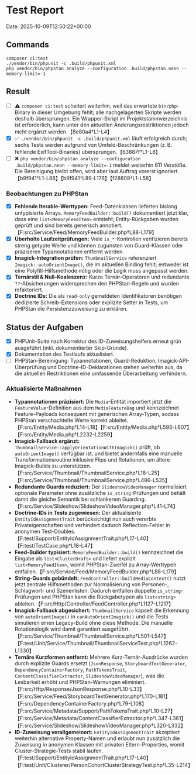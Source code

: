# Test Report

Date: 2025-10-09T12:50:22+00:00

## Commands

```
composer ci:test
./vendor/bin/phpunit -c .build/phpunit.xml
php vendor/bin/phpstan analyze --configuration .build/phpstan.neon --memory-limit=-1
```

## Result

- [ ] ⚠️ `composer ci:test` scheitert weiterhin, weil das erwartete `bin/php`-Binary in dieser Umgebung fehlt; alle nachgelagerten Skripte werden deshalb übersprungen. Ein Wrapper-Skript im Projektstammverzeichnis ist erforderlich, kann unter den aktuellen Änderungsrestriktionen jedoch nicht ergänzt werden.【8e80a4†L1-L4】
- [x] ✅ `./vendor/bin/phpunit -c .build/phpunit.xml` läuft erfolgreich durch; sechs Tests werden aufgrund von Umfeld-Beschränkungen (z. B. fehlende ExifTool-Binaries) übersprungen.【63887f†L1-L8】
- [ ] ❌ `php vendor/bin/phpstan analyze --configuration .build/phpstan.neon --memory-limit=-1` meldet weiterhin 611 Verstöße. Die Bereinigung bleibt offen, wird aber laut Auftrag vorerst ignoriert.【b9f941†L1-L88】【b9f941†L89-L176】【f28809†L1-L58】

### Beobachtungen zu PHPStan

- [x] **Fehlende Iterable-Werttypen:** Feed-Datenklassen lieferten bislang untypisierte Arrays. `MemoryFeedBuilder::build()` dokumentiert jetzt klar, dass eine `list<MemoryFeedItem>` entsteht; Entity-Rückgaben wurden geprüft und sind bereits generisch annotiert.【F:src/Service/Feed/MemoryFeedBuilder.php†L88-L179】
- [x] **Überholte Laufzeitprüfungen:** Viele `is_*`-Kontrollen verifizieren bereits streng getypte Werte und können zugunsten von Guard-Klassen oder präziseren Typannotationen entfernt werden.
- [x] **Imagick-Integration prüfen:** `ThumbnailService` referenziert `Imagick::autoOrientImage()`, die im aktuellen Binding fehlt; entweder ist eine Polyfill-Hilfsmethode nötig oder die Logik muss angepasst werden.
- [x] **Ternärstil & Null-Koaleszenz:** Kurze Ternär-Operatoren und redundante `??`-Absicherungen widersprechen den PHPStan-Regeln und wurden refaktoriert.
- [x] **Doctrine IDs:** Die als `read-only` gemeldeten Identifikatoren benötigen dedizierte Schreib-Extensions oder explizite Setter in Tests, um PHPStan die Persistenzzuweisung zu erklären.

## Status der Aufgaben

- [x] PHPUnit-Suite nach Korrektur des ID-Zuweisungshelfers erneut grün ausgeführt (inkl. dokumentierter Skip-Gründe).
- [x] Dokumentation des Testlaufs aktualisiert.
- [ ] PHPStan-Bereinigung: Typannotationen, Guard-Reduktion, Imagick-API-Überprüfung und Doctrine-ID-Deklarationen stehen weiterhin aus, da die aktuellen Restriktionen eine umfassende Überarbeitung verhindern.

### Aktualisierte Maßnahmen

- **Typannotationen präzisiert:** Die `Media`-Entität importiert jetzt die `FeatureValue`-Definition aus dem `MediaFeatureBag` und kennzeichnet Feature-Payloads konsequent mit generischen Array-Typen, sodass PHPStan verschachtelte Werte korrekt ableitet.【F:src/Entity/Media.php†L14-L18】【F:src/Entity/Media.php†L593-L607】【F:src/Entity/Media.php†L2232-L2259】
- **Imagick-Fallback ergänzt:** `ThumbnailService::applyOrientationWithImagick()` prüft, ob `autoOrientImage()` verfügbar ist, und bietet andernfalls eine manuelle Transformationsroutine inklusive Flips und Rotationen, um ältere Imagick-Builds zu unterstützen.【F:src/Service/Thumbnail/ThumbnailService.php†L18-L25】【F:src/Service/Thumbnail/ThumbnailService.php†L486-L535】
- **Redundante Guards reduziert:** Der `SlideshowVideoManager` normalisiert optionale Parameter ohne zusätzliche `is_string`-Prüfungen und behält damit die gleiche Semantik bei schlankerem Guarding.【F:src/Service/Slideshow/SlideshowVideoManager.php†L41-L74】
- **Doctrine-IDs in Tests zugewiesen:** Der aktualisierte `EntityIdAssignmentTrait` berücksichtigt nun auch vererbte Privateigenschaften und verhindert dadurch Reflection-Fehler in anonymen Test-Doubles.【F:test/Support/EntityIdAssignmentTrait.php†L17-L40】【F:test/TestCase.php†L18-L47】
- **Feed-Builder typisiert:** `MemoryFeedBuilder::build()` kennzeichnet die Eingabe als `list<ClusterDraft>` und liefert explizit `list<MemoryFeedItem>`, womit PHPStan-Zweifel zu Array-Werttypen entfallen.【F:src/Service/Feed/MemoryFeedBuilder.php†L88-L179】
- **String-Guards gebündelt:** `FeedController::buildMediaContext()` nutzt jetzt zentrale Hilfsmethoden zur Normalisierung von Personen-, Schlagwort- und Szenenlisten. Dadurch entfallen doppelte `is_string`-Prüfungen und PHPStan kann die Rückgabetypen als `list<string>` ableiten.【F:src/Http/Controller/FeedController.php†L1127-L1217】
- **Imagick-Fallback abgesichert:** `ThumbnailService` kapselt die Erkennung von `autoOrientImage()` in `canAutoOrientImagick()` und die Tests simulieren einen Legacy-Build ohne diese Methode. Die manuelle Rotationslogik wird damit garantiert ausgeführt.【F:src/Service/Thumbnail/ThumbnailService.php†L501-L547】【F:test/Unit/Service/Thumbnail/ThumbnailServiceTest.php†L1262-L1330】
- **Ternäre Kurzformen entfernt:** Mehrere Kurz-Ternär-Ausdrücke wurden durch explizite Guards ersetzt (`JsonResponse`, `StoryboardTextGenerator`, `DependencyContainerFactory`, `PathTokensTrait`, `ContentClassifierExtractor`, `SlideshowVideoManager`), was die Lesbarkeit erhöht und PHPStan-Warnungen eliminiert.【F:src/Http/Response/JsonResponse.php†L10-L33】【F:src/Service/Feed/StoryboardTextGenerator.php†L170-L181】【F:src/DependencyContainerFactory.php†L79-L108】【F:src/Service/Metadata/Support/PathTokensTrait.php†L10-L27】【F:src/Service/Metadata/ContentClassifierExtractor.php†L347-L361】【F:src/Service/Slideshow/SlideshowVideoManager.php†L320-L332】
- **ID-Zuweisung verallgemeinert:** `EntityIdAssignmentTrait` akzeptiert weiterhin alternative Property-Namen und erlaubt nun zusätzlich die Zuweisung in anonymen Klassen mit privaten Eltern-Properties, womit Cluster-Strategie-Tests stabil laufen.【F:test/Support/EntityIdAssignmentTrait.php†L17-L40】【F:test/Unit/Clusterer/PersonCohortClusterStrategyTest.php†L35-L214】

